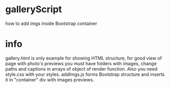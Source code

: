 # galleryScript
how to add imgs inside Bootstrap container

# info
gallery.html is only example for showing HTML structure,
for good view of page with photo's previews you must have folders with images,
change paths and captions in arrays of object of render function.
Also you need style.css with your styles.
addImgs.js forms Bootstrap structure and inserts it in "container" div with images previews.
